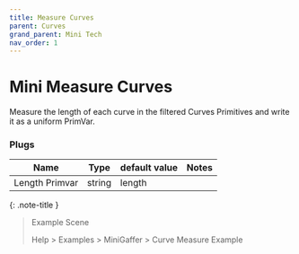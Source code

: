 ```yaml
---
title: Measure Curves
parent: Curves
grand_parent: Mini Tech
nav_order: 1
---
```


# Mini Measure Curves

Measure the length of each curve in the filtered Curves Primitives and write it as a uniform PrimVar.

### Plugs

| Name           | Type     | default value   | Notes |
|----------------|----------|-----------------|-------|
| Length Primvar | string   | length          |       |


{: .note-title }
> Example Scene
>
> Help > Examples > MiniGaffer > Curve Measure Example
> 

